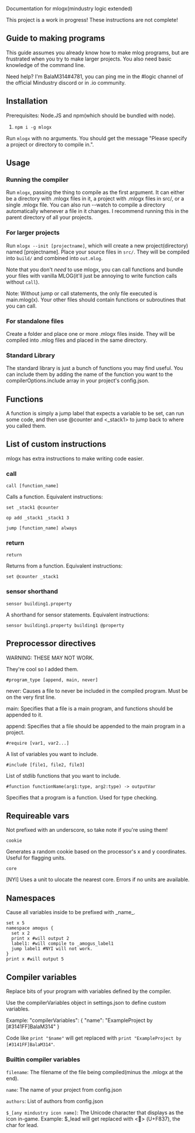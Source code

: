 Documentation for mlogx(mindustry logic extended)

This project is a work in progress! These instructions are not complete!

## Guide to making programs
This guide assumes you already know how to make mlog programs, but are frustrated when you try to make larger projects. You also need basic knowledge of the command line.

Need help? I'm BalaM314#4781, you can ping me in the #logic channel of the official Mindustry discord or in .io community.

## Installation
Prerequisites: Node.JS and npm(which should be bundled with node).

1. `npm i -g mlogx`

Run `mlogx` with no arguments. You should get the message "Please specify a project or directory to compile in.".

## Usage

### Running the compiler

Run `mlogx`, passing the thing to compile as the first argument. It can either be a directory with .mlogx files in it, a project with .mlogx files in src/, or a single .mlogx file.
You can also run --watch to compile a directory automatically whenever a file in it changes. I recommend running this in the parent directory of all your projects.

### For larger projects
Run `mlogx --init [projectname]`, which will create a new project(directory) named \[projectname].
Place your source files in `src/`. They will be compiled into `build/` and combined into `out.mlog`.

Note that you don't *need* to use mlogx, you can call functions and bundle your files with vanilla MLOG(it'll just be annoying to write function calls without `call`).

Note: Without jump or call statements, the only file executed is main.mlog(x). Your other files should contain functions or subroutines that you can call.

### For standalone files
Create a folder and place one or more .mlogx files inside. They will be compiled into .mlog files and placed in the same directory.

### Standard Library
The standard library is just a bunch of functions you may find useful. You can include them by adding the name of the function you want to the compilerOptions.include array in your project's config.json.

## Functions

A function is simply a jump label that expects a variable to be set, can run some code, and then use @counter and <\_stack1> to jump back to where you called them.

## List of custom instructions

mlogx has extra instructions to make writing code easier.

### call

`call [function_name]`

Calls a function. Equivalent instructions:

`set _stack1 @counter`

`op add _stack1 _stack1 3`

`jump [function_name] always`

### return

`return`

Returns from a function. Equivalent instructions:

`set @counter _stack1`

### sensor shorthand

`sensor building1.property`

A shorthand for sensor statements. Equivalent instructions:

`sensor building1.property building1 @property`

## Preprocessor directives

WARNING: THESE MAY NOT WORK.

They're cool so I added them.

`#program_type [append, main, never]`

never: Causes a file to never be included in the compiled program. Must be on the very first line.

main: Specifies that a file is a main program, and functions should be appended to it.

append: Specifies that a file should be appended to the main program in a project.

`#require [var1, var2...]`

A list of variables you want to include.

`#include [file1, file2, file3]`

List of stdlib functions that you want to include.

`#function functionName(arg1:type, arg2:type) -> outputVar`

Specifies that a program is a function. Used for type checking.
## Requireable vars
Not prefixed with an underscore, so take note if you're using them!

`cookie`

Generates a random cookie based on the processor's x and y coordinates. Useful for flagging units.

`core`

[NYI] Uses a unit to ulocate the nearest core. Errors if no units are available.

## Namespaces

Cause all variables inside to be prefixed with \_name_.

```mlogx
set x 5
namespace amogus {
  set x 2
  print x #will output 2
  label1: #will compile to _amogus_label1
  jump label1 #NYI will not work.
}
print x #will output 5
```

## Compiler variables
Replace bits of your program with variables defined by the compiler.

Use the compilerVariables object in settings.json to define custom variables.

Example:
"compilerVariables": {
	"name": "ExampleProject by [#3141FF]BalaM314"
}

Code like `print "$name"` will get replaced with `print "ExampleProject by [#3141FF]BalaM314"`.

### Builtin compiler variables

`filename`: The filename of the file being compiled(minus the .mlogx at the end).

`name`: The name of your project from config.json

`authors`: List of authors from config.json

`$_[any mindustry icon name]`: The Unicode character that displays as the icon in-game. Example: $\_lead will get replaced with <> (U+F837), the char for lead.
